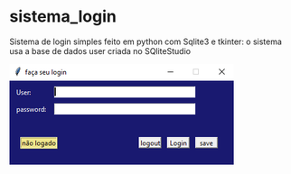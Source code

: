 # sistema_login

Sistema de login simples feito em python com Sqlite3 e tkinter:
o sistema usa a base de dados user criada no SQliteStudio

![Screenshot](login.png)

